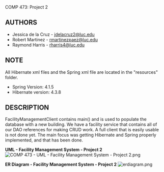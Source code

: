 COMP 473: Project 2

AUTHORS
------------------------------------------
* Jessica de la Cruz - jdelacruz2@luc.edu
* Robert Martinez    - rmartinezpaez@luc.edu
* Raymond Harris     - rharris4@luc.edu


NOTE
------------------------------------------
All Hibernate xml files and the Spring xml
file are located in the "resources" folder.

* Spring Version:    4.1.5
* Hibernate version: 4.3.8


DESCRIPTION
------------------------------------------
FacilityManagementClient contains main()
and is used to populate the database with
a new building. We have a facility service
that contains all of our DAO references for
making CRUD work. A full client that is
easily usable is not done yet. The main 
focus was getting Hibernate and Spring 
properly implemented, and that has been
done.

**UML - Facility Management System - Project 2**
![COMP 473 - UML - Facility Management System - Project 2.png](https://bitbucket.org/repo/xjkn7X/images/4060977245-COMP%20473%20-%20UML%20-%20Facility%20Management%20System%20-%20Project%202.png)

**ER Diagram - Facility Management System - Project 2**
![erdiagram.png](https://bitbucket.org/repo/xjkn7X/images/1269079804-erdiagram.png)
